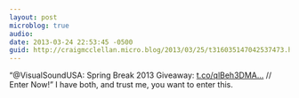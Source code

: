 ```yaml
---
layout: post
microblog: true
audio: 
date: 2013-03-24 22:53:45 -0500
guid: http://craigmcclellan.micro.blog/2013/03/25/t316035147042537473.html
---
```

“@VisualSoundUSA: Spring Break 2013 Giveaway: [t.co/qlBeh3DMA...](http://t.co/qlBeh3DMAO)  // Enter Now!” I have both, and trust me, you want to enter this.
